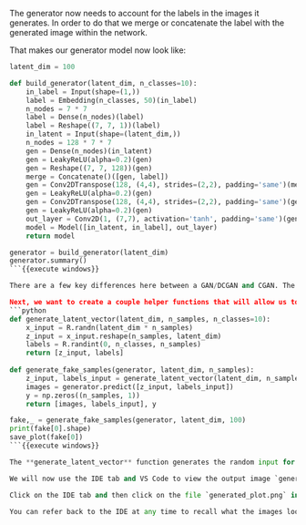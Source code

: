 The generator now needs to account for the labels in the images it generates. In order to do that we merge or concatenate the label with the generated image within the network. 

That makes our generator model now look like:
```python
latent_dim = 100

def build_generator(latent_dim, n_classes=10):
	in_label = Input(shape=(1,))
	label = Embedding(n_classes, 50)(in_label)
	n_nodes = 7 * 7
	label = Dense(n_nodes)(label)
	label = Reshape((7, 7, 1))(label)
	in_latent = Input(shape=(latent_dim,))
	n_nodes = 128 * 7 * 7
	gen = Dense(n_nodes)(in_latent)
	gen = LeakyReLU(alpha=0.2)(gen)
	gen = Reshape((7, 7, 128))(gen)
	merge = Concatenate()([gen, label])
	gen = Conv2DTranspose(128, (4,4), strides=(2,2), padding='same')(merge)
	gen = LeakyReLU(alpha=0.2)(gen)
	gen = Conv2DTranspose(128, (4,4), strides=(2,2), padding='same')(gen)
	gen = LeakyReLU(alpha=0.2)(gen)
	out_layer = Conv2D(1, (7,7), activation='tanh', padding='same')(gen)
	model = Model([in_latent, in_label], out_layer)
	return model

generator = build_generator(latent_dim)
generator.summary()
```{{execute windows}}

There are a few key differences here between a GAN/DCGAN and CGAN. The first is the use of the label as input to an **Embedding** layer. This allows the network to break down the class label into it's own embedding space. Next we can see how this embedding is concatenated with the generated image and fed into the network. Lastly, notice the use of the **tanh** activation function. The output from tanh is from -1 to +1 where the output from sigmoid is 0 to +1.

Next, we want to create a couple helper functions that will allow us to use the generator to create fake images with:
```python
def generate_latent_vector(latent_dim, n_samples, n_classes=10):
	x_input = R.randn(latent_dim * n_samples)
	z_input = x_input.reshape(n_samples, latent_dim)
	labels = R.randint(0, n_classes, n_samples)
	return [z_input, labels]
 
def generate_fake_samples(generator, latent_dim, n_samples):
	z_input, labels_input = generate_latent_vector(latent_dim, n_samples)
	images = generator.predict([z_input, labels_input])
	y = np.zeros((n_samples, 1))
	return [images, labels_input], y

fake,_ = generate_fake_samples(generator, latent_dim, 100)
print(fake[0].shape)
save_plot(fake[0])
```{{execute windows}}

The **generate_latent_vector** function generates the random input for the generator as well as random labels. **generate_fake_samples** takes as input the generator, latent size and number of samples to output. 

We will now use the IDE tab and VS Code to view the output image `generated_plot.png`.

Click on the IDE tab and then click on the file `generated_plot.png` in the file folder sidebar.

You can refer back to the IDE at any time to recall what the images looked like.







